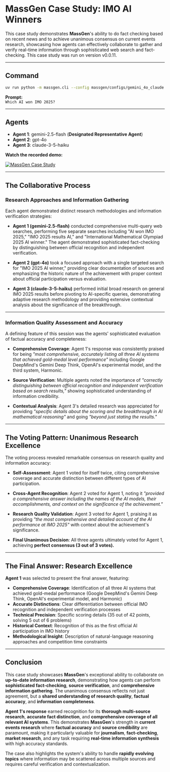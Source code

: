 # MassGen Case Study: IMO AI Winners

This case study demonstrates **MassGen**'s ability to do fact checking based on recent news and to achieve unanimous consensus on current events research, showcasing how agents can effectively collaborate to gather and verify real-time information through sophisticated web search and fact-checking. This case study was run on version v0.0.11. 

---

## Command

```bash
uv run python -m massgen.cli --config massgen/configs/gemini_4o_claude.yaml "Which AI won IMO 2025?"
```

**Prompt:**  
`Which AI won IMO 2025?`

---

## Agents

- **Agent 1**: gemini-2.5-flash (**Designated Representative Agent**)  
- **Agent 2**: gpt-4o  
- **Agent 3**: claude-3-5-haiku

**Watch the recorded demo:**

[![MassGen Case Study](https://img.youtube.com/vi/QgZJ-KnsuVc/0.jpg)](https://www.youtube.com/watch?v=QgZJ-KnsuVc)

---

## The Collaborative Process

### Research Approaches and Information Gathering

Each agent demonstrated distinct research methodologies and information verification strategies:

- **Agent 1 (gemini-2.5-flash)** conducted comprehensive multi-query web searches, performing five separate searches including "AI won IMO 2025," "IMO 2025 results AI," and "International Mathematical Olympiad 2025 AI winner." The agent demonstrated sophisticated fact-checking by distinguishing between official recognition and independent verification.

- **Agent 2 (gpt-4o)** took a focused approach with a single targeted search for "IMO 2025 AI winner," providing clear documentation of sources and emphasizing the historic nature of the achievement with proper context about official participation versus evaluation.

- **Agent 3 (claude-3-5-haiku)** performed initial broad research on general IMO 2025 results before pivoting to AI-specific queries, demonstrating adaptive research methodology and providing extensive contextual analysis about the significance of the breakthrough.

---

### Information Quality Assessment and Accuracy

A defining feature of this session was the agents' sophisticated evaluation of factual accuracy and completeness:

- **Comprehensive Coverage**: Agent 1's response was consistently praised for being _"most comprehensive, accurately listing all three AI systems that achieved gold-medal level performance"_ including Google DeepMind's Gemini Deep Think, OpenAI's experimental model, and the third system, Harmonic.

- **Source Verification**: Multiple agents noted the importance of _"correctly distinguishing between official recognition and independent verification based on search results,"_ showing sophisticated understanding of information credibility.

- **Contextual Analysis**: Agent 3's detailed research was appreciated for providing _"specific details about the scoring and the breakthrough in AI mathematical reasoning"_ and going _"beyond just stating the results."_

---

## The Voting Pattern: Unanimous Research Excellence

The voting process revealed remarkable consensus on research quality and information accuracy:

- **Self-Assessment**: Agent 1 voted for itself twice, citing comprehensive coverage and accurate distinction between different types of AI participation.

- **Cross-Agent Recognition**: Agent 2 voted for Agent 1, noting it _"provided a comprehensive answer including the names of the AI models, their accomplishments, and context on the significance of the achievement."_

- **Research Quality Validation**: Agent 3 voted for Agent 1, praising it as providing _"the most comprehensive and detailed account of the AI performance at IMO 2025"_ with context about the achievement's significance.

- **Final Unanimous Decision**: All three agents ultimately voted for Agent 1, achieving **perfect consensus (3 out of 3 votes).**

---

## The Final Answer: Research Excellence

**Agent 1** was selected to present the final answer, featuring:

- **Comprehensive Coverage**: Identification of all three AI systems that achieved gold-medal performance (Google DeepMind's Gemini Deep Think, OpenAI's experimental model, and Harmonic)
- **Accurate Distinctions**: Clear differentiation between official IMO recognition and independent verification processes
- **Technical Precision**: Specific scoring details (35 out of 42 points, solving 5 out of 6 problems)
- **Historical Context**: Recognition of this as the first official AI participation in IMO history
- **Methodological Insight**: Description of natural-language reasoning approaches and competition time constraints

---

## Conclusion

This case study showcases **MassGen**'s exceptional ability to collaborate on **up-to-date information research**, demonstrating how agents can perform **sophisticated fact-checking**, **source verification**, and **comprehensive information gathering**. The unanimous consensus reflects not just agreement, but a **shared understanding of research quality**, **factual accuracy**, and **information completeness**.

**Agent 1's response** earned recognition for its **thorough multi-source research**, **accurate fact distinction**, and **comprehensive coverage of all relevant AI systems**. This demonstrates **MassGen**'s strength in **current events research** where **factual accuracy** and **source credibility** are paramount, making it particularly valuable for **journalism**, **fact-checking**, **market research**, and any task requiring **real-time information synthesis** with high accuracy standards.

The case also highlights the system's ability to handle **rapidly evolving topics** where information may be scattered across multiple sources and requires careful verification and contextualization.
